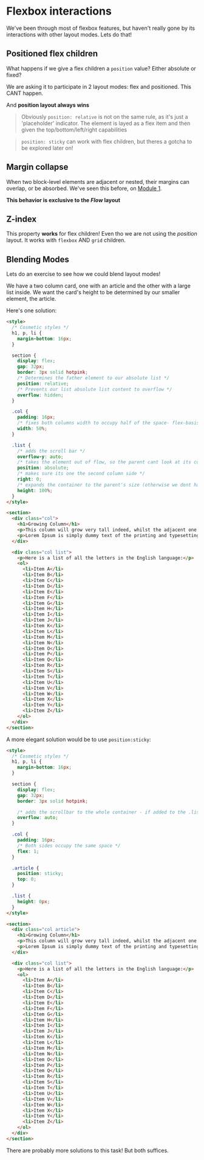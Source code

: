 # Flexbox interactions

We've been through most of flexbox features, but haven't really gone by its interactions with other layout modes. Lets do that!

## Positioned flex children

What happens if we give a flex children a `position` value? Either absolute or fixed?

We are asking it to participate in 2 layout modes: flex and positioned. This CANT happen.

And **position layout always wins**

> Obviously `position: relative` is not on the same rule, as it's just a 'placeholder' indicator. The element is layed as a flex item and then given the top/bottom/left/right capabilities

> `position: sticky` can work with flex children, but theres a gotcha to be explored later on!

## Margin collapse

When two block-level elements are adjacent or nested, their margins can overlap, or be absorbed. We've seen this before, on [Module 1](../01_Rendering_Logic).

**This behavior is exclusive to the _Flow_ layout**

## Z-index

This property **works** for flex children! Even tho we are not using the *position* layout. It works with `flexbox` AND `grid` children.

## Blending Modes

Lets do an exercise to see how we could blend layout modes!

We have a two column card, one with an article and the other with a large list inside. We want the card's height to be determined by our smaller element, the article.

Here's one solution:

```html
<style>
  /* Cosmetic styles */
  h1, p, li {
    margin-bottom: 16px;
  }

  section {
    display: flex;
    gap: 32px;
    border: 3px solid hotpink;
    /* Determines the father element to our absolute list */
    position: relative;
    /* Prevents our list absolute list content to overflow */
    overflow: hidden;
  }

  .col {
    padding: 16px;
    /* fixes both columns width to occupy half of the space- flex-basis: 50% also works */
    width: 50%;
  }

  .list {
    /* adds the scroll bar */
    overflow-y: auto;
    /* takes the element out of flow, so the parent cant look at its content size to determine its height */
    position: absolute;
    /* makes sure its one the second column side */
    right: 0;
    /* expands the container to the parent's size (otherwise we dont have a scrollbar) */
    height: 100%;
  }
</style>

<section>
  <div class="col">
    <h1>Growing Column</h1>
    <p>This column will grow very tall indeed, whilst the adjacent one will be clamped to whatever height this one rests at!</p>
    <p>Lorem Ipsum is simply dummy text of the printing and typesetting industry. Lorem Ipsum has been the industry's standard dummy text ever since the 1500s, when an unknown printer took a galley of type and scrambled it to make a type specimen book.</p>
  </div>

  <div class="col list">
    <p>Here is a list of all the letters in the English language:</p>
    <ol>
      <li>Item A</li>
      <li>Item B</li>
      <li>Item C</li>
      <li>Item D</li>
      <li>Item E</li>
      <li>Item F</li>
      <li>Item G</li>
      <li>Item H</li>
      <li>Item I</li>
      <li>Item J</li>
      <li>Item K</li>
      <li>Item L</li>
      <li>Item M</li>
      <li>Item N</li>
      <li>Item O</li>
      <li>Item P</li>
      <li>Item Q</li>
      <li>Item R</li>
      <li>Item S</li>
      <li>Item T</li>
      <li>Item U</li>
      <li>Item V</li>
      <li>Item W</li>
      <li>Item X</li>
      <li>Item Y</li>
      <li>Item Z</li>
    </ol>
  </div>
</section>
```

A more elegant solution would be to use `position:sticky`:

```html
<style>
  /* Cosmetic styles */
  h1, p, li {
    margin-bottom: 16px;
  }

  section {
    display: flex;
    gap: 32px;
    border: 3px solid hotpink;

    /* adds the scrollbar to the whole container - if added to the .list, it would make a really small container due to the height: 0px */
    overflow: auto;
  }

  .col {
    padding: 16px;
    /* Both sides occupy the same space */
    flex: 1;
  }

  .article {
    position: sticky;
    top: 0;
  }

  .list {
    height: 0px;
  }
</style>

<section>
  <div class="col article">
    <h1>Growing Column</h1>
    <p>This column will grow very tall indeed, whilst the adjacent one will be clamped to whatever height this one rests at!</p>
    <p>Lorem Ipsum is simply dummy text of the printing and typesetting industry. Lorem Ipsum has been the industry's standard dummy text ever since the 1500s, when an unknown printer took a galley of type and scrambled it to make a type specimen book.</p>
  </div>

  <div class="col list">
    <p>Here is a list of all the letters in the English language:</p>
    <ol>
      <li>Item A</li>
      <li>Item B</li>
      <li>Item C</li>
      <li>Item D</li>
      <li>Item E</li>
      <li>Item F</li>
      <li>Item G</li>
      <li>Item H</li>
      <li>Item I</li>
      <li>Item J</li>
      <li>Item K</li>
      <li>Item L</li>
      <li>Item M</li>
      <li>Item N</li>
      <li>Item O</li>
      <li>Item P</li>
      <li>Item Q</li>
      <li>Item R</li>
      <li>Item S</li>
      <li>Item T</li>
      <li>Item U</li>
      <li>Item V</li>
      <li>Item W</li>
      <li>Item X</li>
      <li>Item Y</li>
      <li>Item Z</li>
    </ol>
  </div>
</section>
```

There are probably more solutions to this task! But both suffices.


